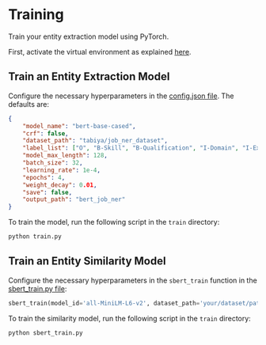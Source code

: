 # Training

Train your entity extraction model using PyTorch.

First, activate the virtual environment as explained [here](../README.md#set-up-virtualenv).

## Train an Entity Extraction Model

Configure the necessary hyperparameters in the [config.json file](config.json). The defaults are:

```json
{
    "model_name": "bert-base-cased",
    "crf": false,
    "dataset_path": "tabiya/job_ner_dataset",   
    "label_list": ["O", "B-Skill", "B-Qualification", "I-Domain", "I-Experience", "I-Qualification", "B-Occupation", "B-Domain", "I-Occupation", "I-Skill", "B-Experience"],
    "model_max_length": 128,
    "batch_size": 32,
    "learning_rate": 1e-4,
    "epochs": 4,
    "weight_decay": 0.01,
    "save": false,
    "output_path": "bert_job_ner"
}
```

To train the model, run the following script in the `train` directory:

```sh
python train.py
```

## Train an Entity Similarity Model

Configure the necessary hyperparameters in the `sbert_train` function in the [sbert_train.py file](sbert_train.py):

```python
sbert_train(model_id='all-MiniLM-L6-v2', dataset_path='your/dataset/path', output_path='your/output/path')
```

To train the similarity model, run the following script in the `train` directory:

```sh
python sbert_train.py
```